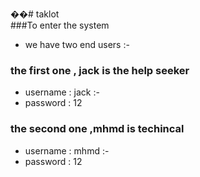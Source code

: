 ��#   t a k l o t 
    
###To enter the system 
- we have two end users :- 
### the first one , jack is the help seeker
- username : jack :-
- password : 12



### the second one ,mhmd is techincal 
- username : mhmd :-
- password : 12
   
